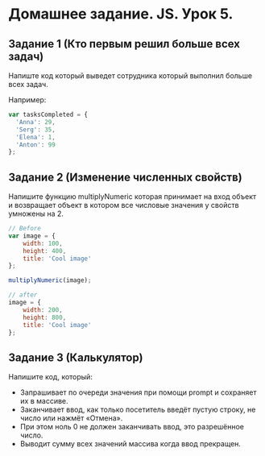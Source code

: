 # Домашнее задание. JS. Урок 5.

## Задание 1 (Кто первым решил больше всех задач)

Напиште код который выведет сотрудника который выполнил больше всех задач.

Например:
```js
var tasksCompleted = {
  'Anna': 29,
  'Serg': 35,
  'Elena': 1,
  'Anton': 99
};
```

## Задание 2 (Изменение численных свойств)

Напишите функцию multiplyNumeric которая принимает на вход объект и возвращает объект 
в котором все числовые значения у свойств умножены на 2.
```js
// Before
var image = {
    width: 100,
    height: 400,
    title: 'Cool image'
};

multiplyNumeric(image);

// after
image = {
    width: 200,
    height: 800,
    title: 'Cool image'
};
```

## Задание 3 (Калькулятор)

Напишите код, который:

* Запрашивает по очереди значения при помощи prompt и сохраняет их в массиве.
* Заканчивает ввод, как только посетитель введёт пустую строку, не число или нажмёт «Отмена».
* При этом ноль 0 не должен заканчивать ввод, это разрешённое число.
* Выводит сумму всех значений массива когда ввод прекращен.
